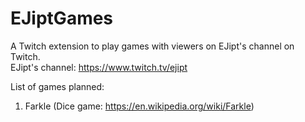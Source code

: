 # EJiptGames
A Twitch extension to play games with viewers on EJipt's channel on Twitch.<br/>
EJipt's channel: https://www.twitch.tv/ejipt

List of games planned: 

1. Farkle (Dice game: https://en.wikipedia.org/wiki/Farkle)
